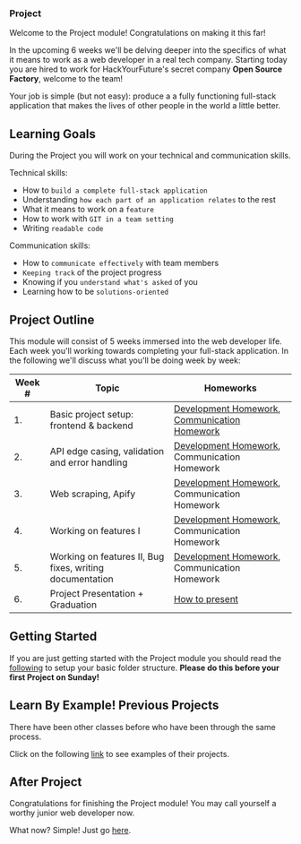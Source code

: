 ### Project

Welcome to the Project module! Congratulations on making it this far!

In the upcoming 6 weeks we'll be delving deeper into the specifics of what it means to work as a web developer in a real tech company. Starting today you are hired to work for HackYourFuture's secret company **Open Source Factory**, welcome to the team!

Your job is simple (but not easy): produce a a fully functioning full-stack application that makes the lives of other people in the world a little better.

## Learning Goals

During the Project you will work on your technical and communication skills.

Technical skills:

- How to `build a complete full-stack application`
- Understanding `how each part of an application relates` to the rest
- What it means to work on a `feature`
- How to work with `GIT in a team setting`
- Writing `readable code`

Communication skills:

- How to `communicate effectively` with team members
- `Keeping track` of the project progress
- Knowing if you `understand what's asked` of you
- Learning how to be `solutions-oriented`

## Project Outline

This module will consist of 5 weeks immersed into the web developer life. Each week you'll working towards completing your full-stack application. In the following we'll discuss what you'll be doing week by week:

| Week # | Topic                                                    | Homeworks                                                                                                              |
| ------ | -------------------------------------------------------- | ---------------------------------------------------------------------------------------------------------------------- |
| 1.     | Basic project setup: frontend & backend                  | [Development Homework](documentation/project-weeks/week1.md), [Communication Homework](documentation/guide-checkin.md) |
| 2.     | API edge casing, validation and error handling           | [Development Homework](), Communication Homework                                                                       |
| 3.     | Web scraping, Apify                                      | [Development Homework](), Communication Homework                                                                       |
| 4.     | Working on features I                                    | [Development Homework](), Communication Homework                                                                       |
| 5.     | Working on features II, Bug fixes, writing documentation | [Development Homework](), Communication Homework                                                                       |
| 6.     | Project Presentation + Graduation                        | [How to present](documentation/how-to-present.md)                                                                      |

## Getting Started

If you are just getting started with the Project module you should read the [following](doucmentation/guide-newproject.md) to setup your basic folder structure. **Please do this before your first Project on Sunday!**

## Learn By Example! Previous Projects

There have been other classes before who have been through the same process.

Click on the following [link](/projects) to see examples of their projects.

## After Project

Congratulations for finishing the Project module! You may call yourself a worthy junior web developer now.

What now? Simple! Just go [here]().
